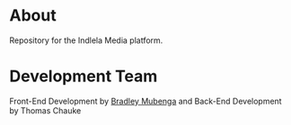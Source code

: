 <h1>About</h1>
<p>Repository for the Indlela Media platform.<p>
  
<h1>Development Team</h1>
<p>Front-End Development by <a href="https://bradleymubenga777.github.io">Bradley Mubenga<a/> and Back-End Development by Thomas Chauke<p>
